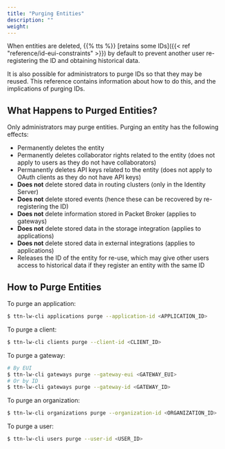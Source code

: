 ```yaml
---
title: "Purging Entities"
description: ""
weight:
---
```


When entities are deleted, {{% tts %}} [retains some IDs]({{< ref "reference/id-eui-constraints" >}}) by default to prevent another user re-registering the ID and obtaining historical data.

It is also possible for administrators to purge IDs so that they may be reused. This reference contains information about how to do this, and the implications of purging IDs.

<!--more-->

## What Happens to Purged Entities?

Only administrators may purge entities. Purging an entity has the following effects:

- Permanently deletes the entity
- Permanently deletes collaborator rights related to the entity (does not apply to users as they do not have collaborators)
- Permanently deletes API keys related to the entity (does not apply to OAuth clients as they do not have API keys)
- **Does not** delete stored data in routing clusters (only in the Identity Server)
- **Does not** delete stored events (hence these can be recovered by re-registering the ID)
- **Does not** delete information stored in Packet Broker (applies to gateways)
- **Does not** delete stored data in the storage integration (applies to applications)
- **Does not** delete stored data in external integrations (applies to applications)
- Releases the ID of the entity for re-use, which may give other users access to historical data if they register an entity with the same ID

## How to Purge Entities

To purge an application:

```bash
$ ttn-lw-cli applications purge --application-id <APPLICATION_ID>
```

To purge a client:

```bash
$ ttn-lw-cli clients purge --client-id <CLIENT_ID>
```

To purge a gateway:

```bash
# By EUI
$ ttn-lw-cli gateways purge --gateway-eui <GATEWAY_EUI>
# Or by ID
$ ttn-lw-cli gateways purge --gateway-id <GATEWAY_ID>
```

To purge an organization:

```bash
$ ttn-lw-cli organizations purge --organization-id <ORGANIZATION_ID>
```

To purge a user:

```bash
$ ttn-lw-cli users purge --user-id <USER_ID>
```
